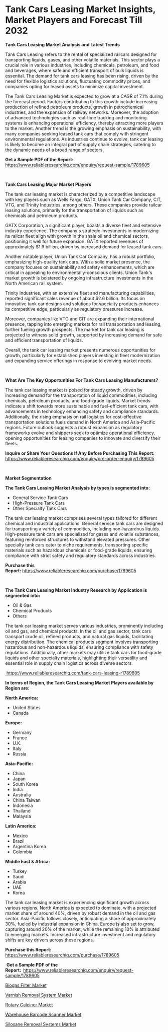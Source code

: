 <p><h1>Tank Cars Leasing Market Insights, Market Players and Forecast Till 2032</h1></p><p><strong>Tank Cars Leasing Market Analysis and Latest Trends</strong></p>
<p><p>Tank Cars Leasing refers to the rental of specialized railcars designed for transporting liquids, gases, and other volatile materials. This sector plays a crucial role in various industries, including chemicals, petroleum, and food and beverages, where safe and efficient transport of bulk liquids is essential. The demand for tank cars leasing has been rising, driven by the need for flexible logistics solutions, fluctuating commodity prices, and companies opting for leased assets to minimize capital investment.</p><p>The Tank Cars Leasing Market is expected to grow at a CAGR of 7.1% during the forecast period. Factors contributing to this growth include increasing production of refined petroleum products, growth in petrochemical industries, and the expansion of railway networks. Moreover, the adoption of advanced technologies such as real-time tracking and monitoring systems is enhancing operational efficiency, thereby attracting more players to the market. Another trend is the growing emphasis on sustainability, with many companies seeking leased tank cars that comply with stringent environmental regulations. As industries continue to evolve, tank car leasing is likely to become an integral part of supply chain strategies, catering to the dynamic needs of a broad range of sectors.</p></p>
<p><strong>Get a Sample PDF of the Report:&nbsp;</strong> <a href="https://www.reliableresearchiq.com/enquiry/request-sample/1789605?utm_campaign=3519&utm_medium=2&utm_source=Github&utm_content=ia&utm_term=25032025&utm_id=tank-cars-leasing">https://www.reliableresearchiq.com/enquiry/request-sample/1789605</a></p>
<p>&nbsp;</p>
<p><strong>Tank Cars Leasing Major Market Players</strong></p>
<p><p>The tank car leasing market is characterized by a competitive landscape with key players such as Wells Fargo, GATX, Union Tank Car Company, CIT, VTG, and Trinity Industries, among others. These companies provide railcar leasing solutions, primarily for the transportation of liquids such as chemicals and petroleum products.</p><p>GATX Corporation, a significant player, boasts a diverse fleet and extensive industry experience. The company's strategic investments in modernizing its railcar fleet align with growth in the shale oil and chemical sectors, positioning it well for future expansion. GATX reported revenues of approximately $1.9 billion, driven by increased demand for leased tank cars.</p><p>Another notable player, Union Tank Car Company, has a robust portfolio, emphasizing high-quality tank cars. With a solid market presence, the company focuses on sustainability and safety enhancements, which are critical in appealing to environmentally-conscious clients. Union Tank's market growth is bolstered by ongoing infrastructure investments in the North American rail system.</p><p>Trinity Industries, with an extensive fleet and manufacturing capabilities, reported significant sales revenue of about $2.6 billion. Its focus on innovative tank car designs and solutions for specialty products enhances its competitive edge, particularly as regulatory pressures increase.</p><p>Moreover, companies like VTG and CIT are expanding their international presence, tapping into emerging markets for rail transportation and leasing, further fueling growth prospects. The market for tank car leasing is projected to witness solid growth, supported by increasing demand for safe and efficient transportation of liquids.</p><p>Overall, the tank car leasing market presents numerous opportunities for growth, particularly for established players investing in fleet modernization and expanding service offerings in response to evolving market needs.</p></p>
<p>&nbsp;</p>
<p><strong>What Are The Key Opportunities For Tank Cars Leasing Manufacturers?</strong></p>
<p><p>The tank car leasing market is poised for steady growth, driven by increasing demand for the transportation of liquid commodities, including chemicals, petroleum products, and food-grade liquids. Market trends indicate a shift towards more sustainable and fuel-efficient tank cars, with advancements in technology enhancing safety and compliance standards. Additionally, the rising emphasis on rail logistics for cost-effective transportation solutions fuels demand in North America and Asia-Pacific regions. Future outlook suggests a robust expansion as regulatory frameworks evolve and shippers seek to optimize operational efficiency, opening opportunities for leasing companies to innovate and diversify their fleets.</p></p>
<p><strong>Inquire or Share Your Questions If Any Before Purchasing This Report:</strong> <a href="https://www.reliableresearchiq.com/enquiry/pre-order-enquiry/1789605?utm_campaign=3519&utm_medium=2&utm_source=Github&utm_content=ia&utm_term=25032025&utm_id=tank-cars-leasing">https://www.reliableresearchiq.com/enquiry/pre-order-enquiry/1789605</a></p>
<p>&nbsp;</p>
<p><strong>Market Segmentation</strong></p>
<p><strong>The Tank Cars Leasing Market Analysis by types is segmented into:</strong></p>
<p><ul><li>General Service Tank Cars</li><li>High-Pressure Tank Cars</li><li>Other Specialty Tank Cars</li></ul></p>
<p><p>The tank car leasing market comprises several types tailored for different chemical and industrial applications. General service tank cars are designed for transporting a variety of commodities, including non-hazardous liquids. High-pressure tank cars are specialized for gases and volatile substances, featuring reinforced structures to withstand elevated pressures. Other specialty tank cars cater to niche requirements, transporting specific materials such as hazardous chemicals or food-grade liquids, ensuring compliance with strict safety and regulatory standards across industries.</p></p>
<p><strong>Purchase this Report:&nbsp;</strong><a href="https://www.reliableresearchiq.com/purchase/1789605?utm_campaign=3519&utm_medium=2&utm_source=Github&utm_content=ia&utm_term=25032025&utm_id=tank-cars-leasing">https://www.reliableresearchiq.com/purchase/1789605</a></p>
<p>&nbsp;</p>
<p><strong>The Tank Cars Leasing Market Industry Research by Application is segmented into:</strong></p>
<p><ul><li>Oil & Gas</li><li>Chemical Products</li><li>Others</li></ul></p>
<p><p>The tank car leasing market serves various industries, prominently including oil and gas, and chemical products. In the oil and gas sector, tank cars transport crude oil, refined products, and natural gas liquids, facilitating energy distribution. The chemical products segment involves transporting hazardous and non-hazardous liquids, ensuring compliance with safety regulations. Additionally, other markets may utilize tank cars for food-grade liquids and other specialty materials, highlighting their versatility and essential role in supply chain logistics across diverse sectors.</p></p>
<p><a href="https://www.reliableresearchiq.com/tank-cars-leasing-r1789605?utm_campaign=3519&utm_medium=2&utm_source=Github&utm_content=ia&utm_term=25032025&utm_id=tank-cars-leasing">&nbsp;https://www.reliableresearchiq.com/tank-cars-leasing-r1789605</a></p>
<p><strong>In terms of Region, the Tank Cars Leasing Market Players available by Region are:</strong></p>
<p>
    <p> <strong> North America: </strong>
        <ul>
            <li>United States</li>
            <li>Canada</li>
        </ul>
        </p> 
    <p> <strong> Europe: </strong>
        <ul>
            <li>Germany</li>
            <li>France</li>
            <li>U.K.</li>
            <li>Italy</li>
            <li>Russia</li>
        </ul>
        </p> 
    <p> <strong> Asia-Pacific: </strong>
        <ul>
            <li>China</li>
            <li>Japan</li>
            <li>South Korea</li>
            <li>India</li>
            <li>Australia</li>
            <li>China Taiwan</li>
            <li>Indonesia</li>
            <li>Thailand</li>
            <li>Malaysia</li>
        </ul>
        </p> 
    <p> <strong> Latin America: </strong>
        <ul>
            <li>Mexico</li>
            <li>Brazil</li>
            <li>Argentina Korea</li>
            <li>Colombia</li>
        </ul>
        </p> 
    <p> <strong> Middle East & Africa: </strong>
        <ul>
            <li>Turkey</li>
            <li>Saudi</li>
            <li>Arabia</li>
            <li>UAE</li>
            <li>Korea</li>
        </ul>
    </p>
    </p>
<p><p>The tank car leasing market is experiencing significant growth across various regions. North America is expected to dominate, with a projected market share of around 40%, driven by robust demand in the oil and gas sector. Asia-Pacific follows closely, anticipating a share of approximately 30%, fueled by industrial expansion in China. Europe is also set to grow, capturing around 20% of the market, while the remaining 10% is attributed to emerging markets. Increased infrastructure investment and regulatory shifts are key drivers across these regions.</p></p>
<p><strong>Purchase this Report: </strong><a href="https://www.reliableresearchiq.com/purchase/1789605?utm_campaign=3519&utm_medium=2&utm_source=Github&utm_content=ia&utm_term=25032025&utm_id=tank-cars-leasing">https://www.reliableresearchiq.com/purchase/1789605</a></p>
<p>&nbsp;<strong>Get a Sample PDF of the Report:&nbsp;&nbsp;</strong><a href="https://www.reliableresearchiq.com/enquiry/request-sample/1789605?utm_campaign=3519&utm_medium=2&utm_source=Github&utm_content=ia&utm_term=25032025&utm_id=tank-cars-leasing">https://www.reliableresearchiq.com/enquiry/request-sample/1789605</a></p>
<p><strong></strong></p>
<p><p><a href="https://www.linkedin.com/pulse/insightful-biogas-filter-market-analysis-recent-performance-48xye?utm_campaign=3519&utm_medium=2&utm_source=Github&utm_content=ia&utm_term=25032025&utm_id=tank-cars-leasing">Biogas Filter Market</a></p><p><a href="https://www.linkedin.com/pulse/varnish-removal-system-market-size-forecast-from-2025-wjgxe?utm_campaign=3519&utm_medium=2&utm_source=Github&utm_content=ia&utm_term=25032025&utm_id=tank-cars-leasing">Varnish Removal System Market</a></p><p><a href="https://www.linkedin.com/pulse/opportunities-challenges-rotary-calciner-market-strategic-insights-6w1ne?utm_campaign=3519&utm_medium=2&utm_source=Github&utm_content=ia&utm_term=25032025&utm_id=tank-cars-leasing">Rotary Calciner Market</a></p><p><a href="https://www.linkedin.com/pulse/revenue-projections-warehouse-barcode-scanner-market-107-cagr-l0wde?utm_campaign=3519&utm_medium=2&utm_source=Github&utm_content=ia&utm_term=25032025&utm_id=tank-cars-leasing">Warehouse Barcode Scanner Market</a></p><p><a href="https://www.linkedin.com/pulse/in-depth-report-siloxane-removal-systems-market-types-applications-vytee?utm_campaign=3519&utm_medium=2&utm_source=Github&utm_content=ia&utm_term=25032025&utm_id=tank-cars-leasing">Siloxane Removal Systems Market</a></p></p>